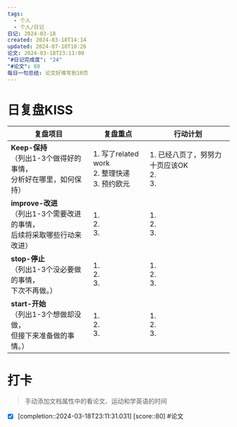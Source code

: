 ```yaml
---
tags:
  - 个人
  - 个人/日记
日记: 2024-03-18
created: 2024-03-18T14:14
updated: 2024-07-18T10:26
论文: 2024-03-18T23:11:00
"#日记完成度": "24"
"#论文": 80
每日一句总结: 论文好难写到10页
---
```



# 日复盘KISS
| **复盘项目**                                             | **复盘重点**                                 | **行动计划**                         |
| ---------------------------------------------------- | ---------------------------------------- | -------------------------------- |
| **Keep-保持**<br>（列出1-3个做得好的事情，<br>   分析好在哪里，如何保持）     | 1.  写了related work<br>2. 整理快递<br>3. 预约欧元 | 1.  已经八页了，努努力十页应该OK<br>2. <br>3. |
| **improve-改进**<br>（列出1-3个需要改进的事情，<br>  后续将采取哪些行动来改进） | 1.  <br>2. <br>3.                        | 1.  <br>2. <br>3.                |
| **stop-停止**<br>（列出1-3个没必要做的事情，<br>下次不再做。）            | 1.  <br>2. <br>3.                        | 1.  <br>2. <br>3.                |
| **start-开始**<br>（列出1-3个想做却没做，<br>但接下来准备做的事情。）        | 1.  <br>2. <br>3.                        | 1.  <br>2. <br>3.                |


# 打卡
> 手动添加文档属性中的看论文、运动和学英语的时间




- [x]  [completion::2024-03-18T23:11:31.031] [score::80] #论文